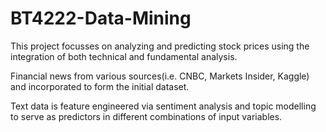 # BT4222-Data-Mining

This project focusses on analyzing and predicting stock prices using the integration of both technical and fundamental analysis.

Financial news from various sources(i.e. CNBC, Markets Insider, Kaggle) and incorporated to form the initial dataset.

Text data is feature engineered via sentiment analysis and topic modelling to serve as predictors in different combinations of input variables.


